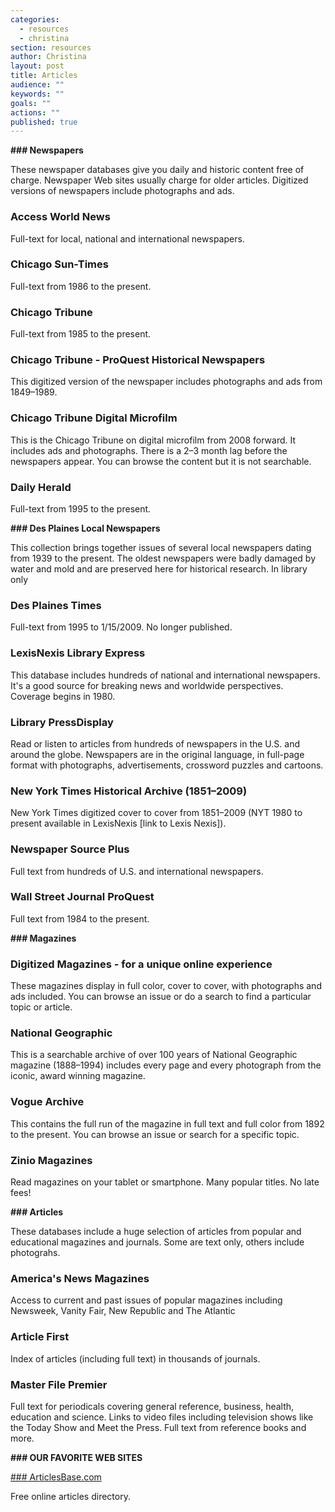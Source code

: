 ```yaml
---
categories: 
  - resources
  - christina
section: resources
author: Christina
layout: post
title: Articles
audience: ""
keywords: ""
goals: ""
actions: ""
published: true
---
```


**### Newspapers**

These newspaper databases give you daily and historic content free of charge. Newspaper Web sites usually charge for older articles. Digitized versions of newspapers include photographs and ads.

### Access World News

Full-text for local, national and international newspapers.

### Chicago Sun-Times

Full-text from 1986 to the present.

### Chicago Tribune

Full-text from 1985 to the present.

### Chicago Tribune - ProQuest Historical Newspapers

This digitized version of the newspaper includes photographs and ads from 1849–1989. 

### Chicago Tribune Digital Microfilm

This is the Chicago Tribune on digital microfilm from 2008 forward. It includes ads and photographs. There is a 2–3 month lag before the newspapers appear. You can browse the content but it is not searchable. 

### Daily Herald

Full-text from 1995 to the present.

**### Des Plaines Local Newspapers**

This collection brings together issues of several local newspapers dating from 1939 to the present. The oldest newspapers were badly damaged by water and mold and are preserved here for historical research. In library only

### Des Plaines Times

Full-text from 1995 to 1/15/2009. No longer published.

### LexisNexis Library Express

This database includes hundreds of national and international newspapers. It's a good source for breaking news and worldwide perspectives. Coverage begins in 1980.

### Library PressDisplay

Read or listen to articles from hundreds of newspapers in the U.S. and around the globe. Newspapers are in the original language, in full-page format with photographs, advertisements, crossword puzzles and cartoons. 

### New York Times Historical Archive (1851–2009)

New York Times digitized cover to cover from 1851–2009 (NYT 1980 to present available in LexisNexis [link to Lexis Nexis]).

### Newspaper Source Plus

Full text from hundreds of U.S. and international newspapers.

### Wall Street Journal ProQuest

Full text from 1984 to the present.

**### Magazines**

### Digitized Magazines - for a unique online experience

These magazines display in full color, cover to cover, with photographs and ads included. You can browse an issue or do a search to find a particular topic or article.

### National Geographic

This is a searchable archive of over 100 years of National Geographic magazine (1888–1994) includes every page and every photograph from the iconic, award winning magazine.

### Vogue Archive

This contains the full run of the magazine in full text and full color from 1892 to the present. You can browse an issue or search for a specific topic. 

### Zinio Magazines
Read magazines on your tablet or smartphone. Many popular titles. No late fees!

**### Articles**

These databases include a huge selection of articles from popular and educational magazines and journals. Some are text only, others include photograhs.

### America's News Magazines

Access to current and past issues of popular magazines including Newsweek, Vanity Fair, New Republic and The Atlantic

### Article First

Index of articles (including full text) in thousands of journals.

### Master File Premier

Full text for periodicals covering general reference, business, health, education and science. Links to video files including television shows like the Today Show and Meet the Press. Full text from reference books and more.
		 
**### OUR FAVORITE WEB SITES**

[### ArticlesBase.com](http://www.articlesbase.com/)

Free online articles directory. 

